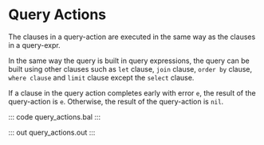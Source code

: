 # Query Actions

The clauses in a query-action are executed in the same way as the clauses in a query-expr.

In the same way the query is built in query expressions, the query can be built using other clauses such as `let` clause, `join` clause, `order by` clause, `where clause` and `limit` clause except the `select` clause.

If a clause in the query action completes early with error `e`, the result of the query-action is `e`. Otherwise, the result of the query-action is `nil`.

::: code query_actions.bal :::

::: out query_actions.out :::